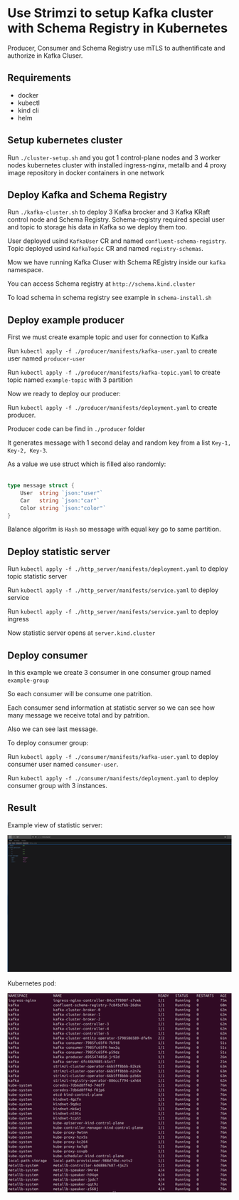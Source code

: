 # Use Strimzi to setup Kafka cluster with Schema Registry in Kubernetes

Producer, Consumer and Schema Registry use mTLS to authentificate and authorize in Kafka Cluser.

## Requirements

- docker
- kubectl
- kind cli
- helm

## Setup kubernetes cluster

Run `./cluster-setup.sh` and you got 1 control-plane nodes and 3 worker nodes kubernetes cluster with installed ingress-nginx, metallb and 4 proxy image repository in docker containers in one network

## Deploy Kafka and Schema Registry

Run `./kafka-cluster.sh` to deploy 3 Kafka brocker and 3 Kafka KRaft control node and Schema Registry. Schema-registry required special user and topic to storage his data in Kafka so we deploy them too.

User deployed usind `KafkaUser` CR and named `confluent-schema-registry`.
Topic deployed usind `KafkaTopic` CR and named `registry-schemas`.

Mow we have running Kafka Cluser with Schema REgistry inside our `kafka` namespace.

You can access Schema registry at `http://schema.kind.cluster`

To load schema in schema registry see example in `schema-install.sh`

## Deploy example producer

First we must create example topic and user for connection to Kafka

Run `kubectl apply -f ./producer/manifests/kafka-user.yaml` to create user named `producer-user`

Run `kubectl apply -f ./producer/manifests/kafka-topic.yaml` to create topic named `example-topic` with 3 partition

Now we ready to deploy our producer:

Run `kubectl apply -f ./producer/manifests/deployment.yaml` to create producer.

Producer code can be find in `./producer` folder

It generates message with 1 second delay and random key from a list `Key-1, Key-2, Key-3`.

As a value we use struct which is filled also randomly:

```go

type message struct {
    User  string `json:"user"`
    Car   string `json:"car"`
    Color string `json:"color"`
}

```

Balance algoritm is `Hash` so message with equal key go to same partition.

## Deploy statistic server

Run `kubectl apply -f ./http_server/manifests/deployment.yaml` to deploy topic statistic server

Run `kubectl apply -f ./http_server/manifests/service.yaml` to deploy service

Run `kubectl apply -f ./http_server/manifests/service.yaml` to deploy ingress

Now statistic server opens at `server.kind.cluster`

## Deploy consumer

In this example we create 3 consumer in one consumer group named `example-group`

So each consumer will be consume one patrition.

Each consumer send information at statistic server so we can see how many message we receive total and by patrition.

Also we can see last message.

To deploy consumer group:

Run `kubectl apply -f ./consumer/manifests/kafka-user.yaml` to deploy consumer user named `consumer-user`.

Run `kubectl apply -f ./consumer/manifests/deployment.yaml` to deploy consumer group with 3 instances.

## Result

Example view of statistic server:

![statistic server](image/server.png)

Kubernetes pod:

![kubernetes pods](image/kubernetes.png)
